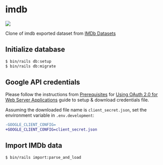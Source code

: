 # imdb
![](https://github.com/gowda/imdb/workflows/lint/badge.svg)

Clone of imdb exported dataset from [IMDb Datasets](https://www.imdb.com/interfaces/)

## Initialize database
```bash
$ bin/rails db:setup
$ bin/rails db:migrate
```

## Google API credentials
Please follow the instructions from [Prerequisites](https://developers.google.com/identity/protocols/oauth2/web-server#prerequisites) for [Using OAuth 2.0 for Web Server Applications](https://developers.google.com/identity/protocols/oauth2/web-server) guide to setup & download credentials file.

Assuming the downloaded file name is `client_secret.json`, set the environment variable in `.env.development`:
```diff
-GOOGLE_CLIENT_CONFIG=
+GOOGLE_CLIENT_CONFIG=client_secret.json
```

## Import IMDb data
```bash
$ bin/rails import:parse_and_load
```
